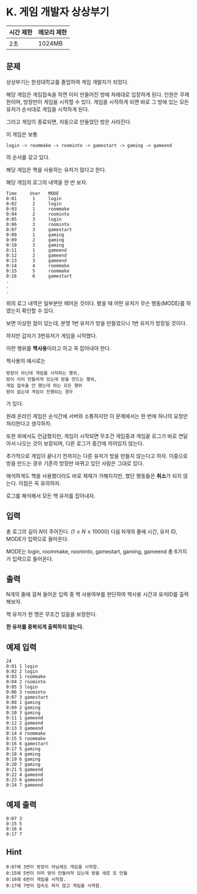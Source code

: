 # K. 게임 개발자 상상부기

| 시간 제한 | 메모리 제한 |
| --- | --- |
| 2초 | 1024MB |

## 문제
상상부기는 한성대학교를 졸업하여 게임 개발자가 되었다.

해당 게임은 게임접속을 하면 이미 만들어진 방에 차례대로 입장하게 된다.
인원은 무제한이며, 방장만이 게임을 시작할 수 있다.
게임을 시작하게 되면 바로 그 방에 있는 모든 유저가 순서대로 게임을 시작하게 된다.

그리고 게임이 종료되면, 자동으로 만들었던 방은 사라진다.

이 게임은 보통 
```
login -> roommake -> roominto -> gamestart -> gaming -> gameend
```
의 순서를 갖고 있다.

해당 게임은 핵을 사용하는 유저가 많다고 한다.

해당 게임의 로그의 내역을 한 번 보자.
```
Time     User   MODE
0:01      1     login 
0:02      2     login
0:03      1     roommake
0:04      2     roominto
0:05      3     login
0:06      3     roominto 
0:07      3     gamestart 
0:08      1     gaming 
0:09      2     gaming
0:10      3     gaming 
0:11      1     gameend 
0:12      2     gameend 
0:13      3     gameend 
0:14      4     roommake 
0:15      5     roommake 
0:16      6     gamestart
.
.
.
```
위의 로그 내역은 일부분만 떼어온 것이다.
봤을 때 어떤 유저가 무슨 행동(MODE)를 하였는지 확인할 수 있다.

보면 이상한 점이 있는데, 분명 1번 유저가 방을 만들었으니 1번 유저가 방장일 것이다.

하지만 갑자기 3번유저가 게임을 시작했다.

이런 행위를 **핵사용**이라고 하고 꼭 잡아내야 한다.

핵사용의 예시로는 
```
방장이 아닌데 게임을 시작하는 행위, 
방이 이미 만들어져 있는데 방을 만드는 행위,
게임 접속을 안 했는데 하는 모든 행위
방이 없는데 게임이 진행되는 경우
```
가 있다.

원래 온라인 게임은 순식간에 서버와 소통하지만 이 문제에서는 한 번에 하나의 요청만 처리한다고 생각하자.

또한 위에서도 언급했지만, 게임이 시작되면 무조건 게임중과 게임끝 로그가 바로 연달아서 나오는 것이 보장되며, 다른 로그가 중간에 끼어있지 않는다.

추가적으로 게임이 끝나기 전까지는 다른 유저가 방을 만들지 않는다고 하자. 이중으로 방을 만드는 경우 기존의 방장만 바뀌고 있던 사람은 그대로 있다.

애석하게도 핵을 사용했더라도 바로 제재가 가해지지만, 했던 행동들은 **취소**가 되지 않는다. 이점은 꼭 유의하자.

로그를 해석해서 모든 핵 유저를 잡아내자.

## 입력
총 로그의 길이 $N$이 주어진다.
$(1 \leq N \leq 10000)$
다음 N개의 줄에 시간, 유저 ID, MODE가 입력으로 들어온다.

MODE는 login, roommake, roominto, gamestart, gaming, gameend 총 6가지가 입력으로 들어온다.


## 출력
N개의 줄에 걸쳐 들어온 입력 중 핵 사용여부를 판단하여 핵사용 시간과 유저ID를 출력해보자.

핵 유저가 한 명은 무조건 있음을 보장한다.

**한 유저를 중복되게 출력하지 않는다.**
## 예제 입력

```
24
0:01 1 login 
0:02 2 login
0:03 1 roommake
0:04 2 roominto
0:05 3 login
0:06 3 roominto 
0:07 3 gamestart 
0:08 1 gaming 
0:09 2 gaming
0:10 3 gaming 
0:11 1 gameend 
0:12 2 gameend 
0:13 3 gameend 
0:14 4 roommake 
0:15 5 roommake 
0:16 6 gamestart
0:17 5 gaming
0:18 4 gaming
0:19 6 gaming
0:20 7 gaming 
0:21 5 gameend
0:22 4 gameend
0:23 6 gameend
0:24 7 gameend
```

## 예제 출력

```
0:07 3
0:15 5
0:16 6
0:17 7
```

## Hint
```
0:07에 3번이 방장이 아님에도 게임을 시작함.
0:15에 5번이 이미 방이 만들어져 있는데 방을 새로 또 만듦
0:16에 6번이 게임을 시작함.
0:17에 7번이 접속도 하지 않고 게임을 시작함.
```

